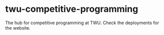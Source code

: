 # twu-competitive-programming
The hub for competitive programming at TWU.
Check the deployments for the website.
